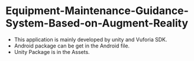 # Equipment-Maintenance-Guidance-System-Based-on-Augment-Reality
- This application is mainly developed by unity and Vuforia SDK.
- Android package can be get in the Android file.
- Unity Package is in the Assets.
